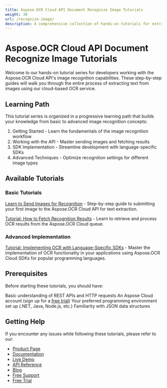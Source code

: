 ```yaml
---
title: Aspose.OCR Cloud API Document Recognize Image Tutorials
weight: 30
url: /recognize-image/
description: A comprehensive collection of hands-on tutorials for extracting text from images using Aspose.OCR Cloud API. Learn step-by-step from basic to advanced image recognition techniques.
---
```


# Aspose.OCR Cloud API Document Recognize Image Tutorials

Welcome to our hands-on tutorial series for developers working with the Aspose.OCR Cloud API's image recognition capabilities. These step-by-step guides will walk you through the entire process of extracting text from images using our cloud-based OCR service.

## Learning Path

This tutorial series is organized in a progressive learning path that builds your knowledge from basic to advanced image recognition concepts:

1. Getting Started - Learn the fundamentals of the image recognition workflow
2. Working with the API - Master sending images and fetching results
3. SDK Implementation - Streamline development with language-specific SDKs
4. Advanced Techniques - Optimize recognition settings for different image types

## Available Tutorials

### Basic Tutorials

[Learn to Send Images for Recognition](/recognize-image/send-for-recognition/) - Step-by-step guide to submitting your first image to the Aspose.OCR Cloud API for text extraction.

[Tutorial: How to Fetch Recognition Results](/recognize-image/fetch-recognition-result/) - Learn to retrieve and process OCR results from the Aspose.OCR Cloud queue.

### Advanced Implementation

[Tutorial: Implementing OCR with Language-Specific SDKs](/recognize-image/recognition-sdk/) - Master the implementation of OCR functionality in your applications using Aspose.OCR Cloud SDKs for popular programming languages.

## Prerequisites

Before starting these tutorials, you should have:

Basic understanding of REST APIs and HTTP requests
An Aspose Cloud account (sign up for a [free trial](https://dashboard.aspose.cloud/#/apps))
Your preferred programming environment set up (.NET, Java, Node.js, etc.)
Familiarity with JSON data structures

## Getting Help

If you encounter any issues while following these tutorials, please refer to our:

- [Product Page](https://products.aspose.cloud/ocr/)
- [Documentation](https://docs.aspose.cloud/ocr/)
- [Live Demo](https://products.aspose.app/ocr/family)
- [API Reference](https://reference.aspose.cloud/ocr/)
- [Blog](https://blog.aspose.cloud/category/ocr/)
- [Free Support](https://forum.aspose.cloud/c/ocr/12/)
- [Free Trial](https://dashboard.aspose.cloud/#/apps)
